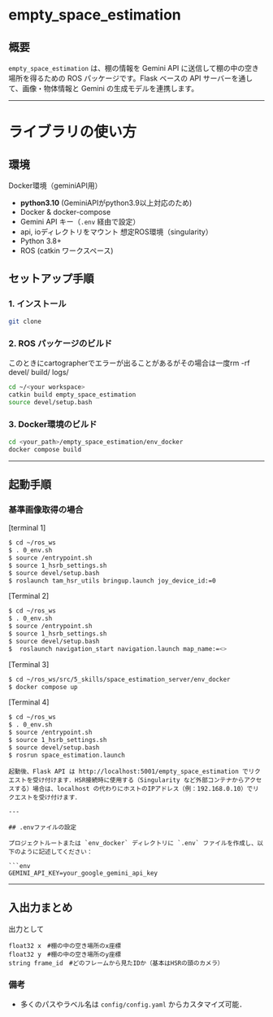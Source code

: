 # empty_space_estimation

## 概要

`empty_space_estimation` は、棚の情報を Gemini API に送信して棚の中の空き場所を得るための ROS パッケージです。Flask ベースの API サーバーを通して、画像・物体情報と Gemini の生成モデルを連携します。

---

# ライブラリの使い方

## 環境
Docker環境（geminiAPI用）
- **python3.10** (GeminiAPIがpython3.9以上対応のため)
- Docker & docker-compose
- Gemini API キー（`.env` 経由で設定）
- api, ioディレクトリをマウント
想定ROS環境（singularity）
- Python 3.8+
- ROS (catkin ワークスペース)

## セットアップ手順
### 1. インストール
```bash
git clone 
```

### 2. ROS パッケージのビルド
このときにcartographerでエラーが出ることがあるがその場合は一度rm -rf devel/ build/ logs/
```bash
cd ~/<your workspace>
catkin build empty_space_estimation
source devel/setup.bash
```
### 3. Docker環境のビルド
```bash
cd <your_path>/empty_space_estimation/env_docker
docker compose build
```
---
## 起動手順
### 基準画像取得の場合


[terminal 1]
```bash
$ cd ~/ros_ws
$ . 0_env.sh
$ source /entrypoint.sh
$ source 1_hsrb_settings.sh
$ source devel/setup.bash
$ roslaunch tam_hsr_utils bringup.launch joy_device_id:=0
```


[Terminal 2]
```bash
$ cd ~/ros_ws
$ . 0_env.sh
$ source /entrypoint.sh
$ source 1_hsrb_settings.sh
$ source devel/setup.bash
$  roslaunch navigation_start navigation.launch map_name:=<>
```

[Terminal 3]
```bash
$ cd ~/ros_ws/src/5_skills/space_estimation_server/env_docker
$ docker compose up
```

[Terminal 4]
```bash
$ cd ~/ros_ws
$ . 0_env.sh
$ source /entrypoint.sh
$ source 1_hsrb_settings.sh
$ source devel/setup.bash
$ rosrun space_estimation.launch
```


```
起動後、Flask API は http://localhost:5001/empty_space_estimation でリクエストを受け付けます．HSR接続時に使用する（Singularity など外部コンテナからアクセスする）場合は、localhost の代わりにホストのIPアドレス（例：192.168.0.10）でリクエストを受け付けます．

---

## .envファイルの設定

プロジェクトルートまたは `env_docker` ディレクトリに `.env` ファイルを作成し、以下のように記述してください：

```env
GEMINI_API_KEY=your_google_gemini_api_key
```

---


## 入出力まとめ
出力として
```
float32 x　#棚の中の空き場所のx座標
float32 y　#棚の中の空き場所のy座標
string frame_id　#どのフレームから見たIDか（基本はHSRの頭のカメラ）
```

### 備考


- 多くのパスやラベル名は `config/config.yaml` からカスタマイズ可能．

